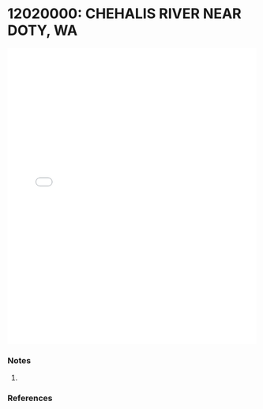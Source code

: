# 12020000: CHEHALIS RIVER NEAR DOTY, WA

<iframe src="/distribution_estimation/_static/stations/12020000_fdc.html" width="100%" height="600" frameborder="0"></iframe>

### Notes
1. 

### References

